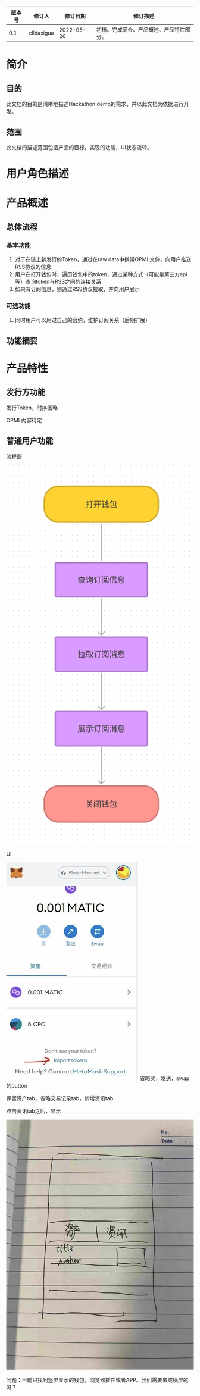 | 版本号 | 修订人 | 修订日期 | 修订描述 |
| --- | --- | --- | --- |
| 0.1 | clldaxigua | 2022-05-26 | 初稿。完成简介、产品概述、产品特性部分。 |


# 简介

## 目的

此文档的目的是清晰地描述Hackathon demo的需求，并以此文档为依据进行开发。

## 范围

此文档的描述范围包括产品的目标，实现的功能，UI状态流转。

# 用户角色描述

# 产品概述

## 总体流程

### 基本功能

1. 对于在链上新发行的Token，通过在raw data中携带OPML文件，向用户推送RSS协议的信息
2. 用户在打开钱包时，遍历钱包中的token，通过某种方式（可能是第三方api等）查询token与RSS之间的连接关系
3. 如果有订阅信息，则通过RSS协议拉取，并向用户展示

### 可选功能

1. 同时用户可以用过自己的合约，维护订阅关系（后期扩展）

## 功能摘要

# 产品特性

## 发行方功能

发行Token，时序图略

OPML内容待定

## 普通用户功能

流程图

![](https://github.com/Stamp9/ETHShanghai/blob/main/PRD/%E6%B5%81%E7%A8%8B%E5%9B%BE0.1.png)

UI

![](https://github.com/Stamp9/ETHShanghai/blob/main/PRD/UI%E5%8F%82%E8%80%830.1.png)
省略买，发送，swap的button

保留资产tab，省略交易记录tab，新增资讯tab

点击资讯tab之后，显示

![](https://github.com/Stamp9/ETHShanghai/blob/main/PRD/%E6%98%BE%E7%A4%BA0.1.png)

 问题：目前只找到竖屏显示的钱包，浏览器插件或者APP。我们需要做成横屏的吗？
